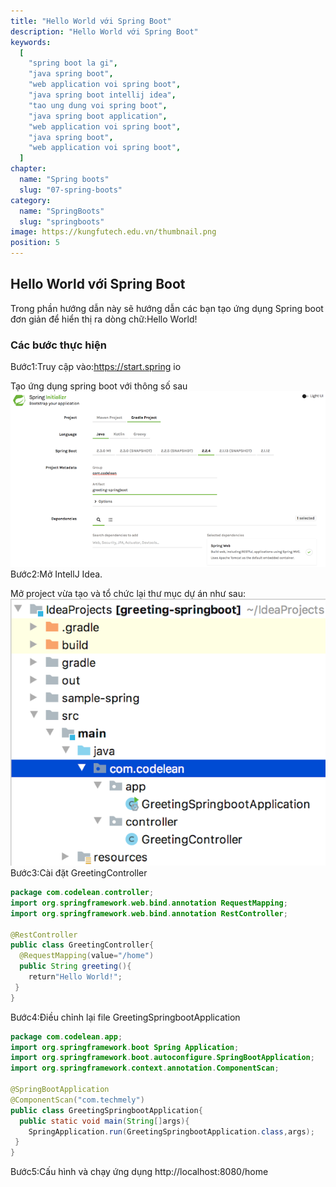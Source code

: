 ```yaml
---
title: "Hello World với Spring Boot"
description: "Hello World với Spring Boot"
keywords:
  [
    "spring boot la gi",
    "java spring boot",
    "web application voi spring boot",
    "java spring boot intellij idea",
    "tao ung dung voi spring boot",
    "java spring boot application",
    "web application voi spring boot",
    "java spring boot",
    "web application voi spring boot",
  ]
chapter:
  name: "Spring boots"
  slug: "07-spring-boots"
category:
  name: "SpringBoots"
  slug: "springboots"
image: https://kungfutech.edu.vn/thumbnail.png
position: 5
---
```


## Hello World với Spring Boot

Trong phần hướng dẫn này sẽ hướng dẫn các bạn tạo ứng dụng Spring boot đơn giản để hiển thị ra
dòng chữ:Hello World!

### Các bước thực hiện

Bước1:Truy cập vào:https://start.spring io

Tạo ứng dụng spring boot với thông số sau
![tao ung dung](../../images/taoungdung.png)
Bước2:Mở IntellJ Idea.

Mở project vừa tạo và tổ chức lại thư mục dự án như sau:
![to chuc thu muc](../../images/to%20chuc%20thu%20muc.png)
Bước3:Cài đặt GreetingController

```java
package com.codelean.controller;
import org.springframework.web.bind.annotation RequestMapping;
import org.springframework.web.bind.annotation RestController;

@RestController
public class GreetingController{
  @RequestMapping(value="/home")
  public String greeting(){
    return"Hello World!";
 }
}
```

Bước4:Điều chỉnh lại file GreetingSpringbootApplication

```java
package com.codelean.app;
import org.springframework.boot Spring Application;
import org.springframework.boot.autoconfigure.SpringBootApplication;
import org.springframework.context.annotation.ComponentScan;

@SpringBootApplication
@ComponentScan("com.techmely")
public class GreetingSpringbootApplication{
  public static void main(String[]args){
    SpringApplication.run(GreetingSpringbootApplication.class,args);
 }
}
```

Bước5:Cấu hình và chạy ứng dụng
http://localhost:8080/home
